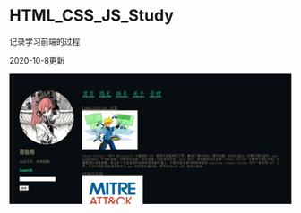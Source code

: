 # HTML_CSS_JS_Study
记录学习前端的过程



2020-10-8更新

![2020-10-8](https://github.com/Cl0udG0d/HTML_CSS_JS_Study/blob/main/images/image1.png)
